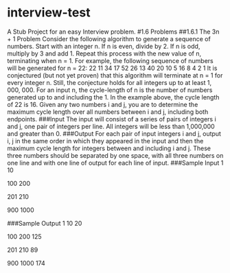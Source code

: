 # interview-test
A Stub Project for an easy Interview problem.
#1.6 Problems
##1.6.1 The 3n + 1 Problem
Consider the following algorithm to generate a sequence of numbers. Start with an integer n. If n is even, divide by 2. If n is odd, multiply by 3 and add 1. Repeat this process with the new value of n, terminating when n = 1. For example, the following sequence of numbers will be generated for n = 22:
22 11 34 17 52 26 13 40 20 10 5 16 8 4 2 1
It is conjectured (but not yet proven) that this algorithm will terminate at n = 1 for every integer n. Still, the conjecture holds for all integers up to at least 1, 000, 000.
For an input n, the cycle-length of n is the number of numbers generated up to and including the 1. In the example above, the cycle length of 22 is 16. Given any two numbers i and j, you are to determine the maximum cycle length over all numbers between i and j, including both endpoints.
###Input
The input will consist of a series of pairs of integers i and j, one pair of integers per line. All integers will be less than 1,000,000 and greater than 0.
###Output
For each pair of input integers i and j, output i, j in the same order in which they appeared in the input and then the maximum cycle length for integers between and including i and j. These three numbers should be separated by one space, with all three numbers on one line and with one line of output for each line of input.
###Sample Input
1 10

100 200

201 210

900 1000

###Sample Output
1 10 20

100 200 125 

201 210 89 

900 1000 174
